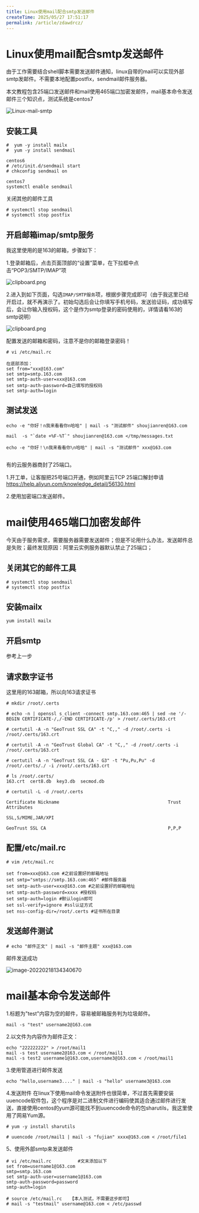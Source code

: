 ```yaml
---
title: Linux使用mail配合smtp发送邮件
createTime: 2025/05/27 17:51:17
permalink: /article/zdawdrcz/
---
```

# Linux使用mail配合smtp发送邮件

由于工作需要结合shell脚本需要发送邮件通知，linux自带的mail可以实现外部smtp发邮件。不需要本地配置postfix，sendmail邮件服务器。

本文教程包含25端口发送邮件和mail使用465端口加密发邮件，mail基本命令发送邮件三个知识点，测试系统是centos7

![Linux-mail-smtp](https://imgoss.xgss.net/picgo/Linux-mail-smtp.jpg?aliyun)



## 安装工具

```
#  yum -y install mailx
#  yum -y install sendmail

centos6
# /etc/init.d/sendmail start
# chkconfig sendmail on

centos7
systemctl enable sendmail
```



关闭其他的邮件工具

```
# systemctl stop sendmail
# systemctl stop postfix
```





## 开启邮箱imap/smtp服务

我这里使用的是163的邮箱，步骤如下：

1.登录邮箱后，点击页面顶部的“设置”菜单，在下拉框中点击“POP3/SMTP/IMAP”项

![clipboard.png](https://imgoss.xgss.net/picgo/bVGfyW.png?aliyun)

2.进入到如下页面，勾选`IMAP/SMTP服务`项，根据步骤完成即可（由于我这里已经开启过，就不再演示了。初始勾选后会让你填写手机号码，发送验证码，成功填写后，会让你输入授权码，这个是作为smtp登录的密码使用的，详情请看163的smtp说明）

![clipboard.png](https://imgoss.xgss.net/picgo/bVGfzo.png?aliyun)

配置发送的邮箱和密码，注意不是你的邮箱登录密码！

```
# vi /etc/mail.rc

在底部添加：
set from="xxx@163.com"
set smtp=smtp.163.com
set smtp-auth-user=xxx@163.com
set smtp-auth-password=自己填写的授权码
set smtp-auth=login

```



## 测试发送

```
echo -e "你好！n我来看看你n哈哈" | mail -s "测试邮件" shoujianren@163.com

mail  -s "`date +%F-%T`" shoujianren@163.com </tmp/messages.txt

echo -e "你好！\n我来看看你\n哈哈" | mail -s "测试邮件" xxx@163.com


```



有的云服务器商封了25端口。

1.开工单，让客服把25号端口开通，例如阿里云TCP 25端口解封申请 https://help.aliyun.com/knowledge_detail/56130.html

2.使用加密端口发送邮件。

# mail使用465端口加密发邮件 

今天由于服务需求，需要服务器需要发送邮件；但是不论用什么办法，发送邮件总是失败；最终发现原因：阿里云实例服务器默认禁止了25端口；



## 关闭其它的邮件工具

```
# systemctl stop sendmail
# systemctl stop postfix
```



## 安装mailx

```
yum install mailx
```



## 开启smtp

 参考上一步



## 请求数字证书

这里用的163邮箱，所以向163请求证书

```
# mkdir /root/.certs

# echo -n | openssl s_client -connect smtp.163.com:465 | sed -ne '/-BEGIN CERTIFICATE-/,/-END CERTIFICATE-/p' > /root/.certs/163.crt

# certutil -A -n "GeoTrust SSL CA" -t "C,," -d /root/.certs -i /root/.certs/163.crt

# certutil -A -n "GeoTrust Global CA" -t "C,," -d /root/.certs -i /root/.certs/163.crt

# certutil -A -n "GeoTrust SSL CA - G3" -t "Pu,Pu,Pu" -d /root/.certs/./ -i /root/.certs/163.crt

# ls /root/.certs/
163.crt  cert8.db  key3.db  secmod.db

# certutil -L -d /root/.certs

Certificate Nickname                                         Trust Attributes
                                                             SSL,S/MIME,JAR/XPI

GeoTrust SSL CA                                              P,P,P
```



## 配置/etc/mail.rc

```
# vim /etc/mail.rc

set from=xxx@163.com #之前设置好的邮箱地址
set smtp="smtps://smtp.163.com:465" #邮件服务器
set smtp-auth-user=xxx@163.com #之前设置好的邮箱地址
set smtp-auth-password=xxxx #授权码
set smtp-auth=login #默认login即可
set ssl-verify=ignore #ssl认证方式
set nss-config-dir=/root/.certs #证书所在目录
```





## 发送邮件测试

```
# echo "邮件正文" | mail -s "邮件主题" xxx@163.com
```

邮件发送成功

![image-20220218134340670](https://imgoss.xgss.net/picgo/image-20220218134340670.png?aliyun)

# mail基本命令发送邮件

1.标题为"test"内容为空的邮件，容易被邮箱服务判为垃圾邮件。

```
mail -s "test" username2@163.com
```



2.以文件为内容作为邮件正文：

```
echo "222222222" > /root/mail1
mail -s test username2@163.com < /root/mail1 
mail -s test2 username1@163.com,username3@163.com < /root/mail1 
```



3.使用管道进行邮件发送

```
echo "hello,username3...." | mail -s "hello" username3@163.com
```



4.发送附件
在linux下使用mail命令发送附件也很简单，不过首先需要安装uuencode软件包，这个程序是对二进制文件进行编码使其适合通过邮件进行发送，直接使用centos的yum源可能找不到uuencode命令的包sharutils，我这里使用了网易Yum源。

```
# yum -y install sharutils

# uuencode /root/mail1 | mail -s "fujian" xxxx@163.com < /root/file1

```



5、使用外部smtp来发送邮件

```
# vi /etc/mail.rc          #文末添加以下
set from=username1@163.com 
smtp=smtp.163.com
set smtp-auth-user=username1@163.com 
smtp-auth-password=password 
smtp-auth=login

# source /etc/mail.rc	【本人测试，不需要这步即可】
# mail -s "testmail" username@163.com < /etc/passwd
```

